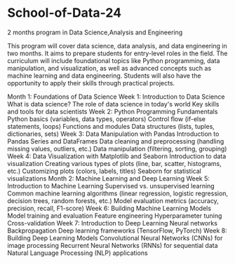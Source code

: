 # School-of-Data-24
2 months program in Data Science,Analysis and Engineering 



This program will cover data science, data analysis, and data engineering in two months. It aims to prepare students for entry-level roles in the field. The curriculum will include foundational topics like Python programming, data manipulation, and visualization, as well as advanced concepts such as machine learning and data engineering. Students will also have the opportunity to apply their skills through practical projects.

Month 1: Foundations of Data Science
Week 1: Introduction to Data Science
What is data science?
The role of data science in today's world
Key skills and tools for data scientists
Week 2: Python Programming Fundamentals
Python basics (variables, data types, operators)
Control flow (if-else statements, loops)
Functions and modules
Data structures (lists, tuples, dictionaries, sets)
Week 3: Data Manipulation with Pandas
Introduction to Pandas
Series and DataFrames
Data cleaning and preprocessing (handling missing values, outliers, etc.)
Data manipulation (filtering, sorting, grouping)
Week 4: Data Visualization with Matplotlib and Seaborn
Introduction to data visualization
Creating various types of plots (line, bar, scatter, histograms, etc.)
Customizing plots (colors, labels, titles)
Seaborn for statistical visualizations
Month 2: Machine Learning and Deep Learning
Week 5: Introduction to Machine Learning
Supervised vs. unsupervised learning
Common machine learning algorithms (linear regression, logistic regression, decision trees, random forests, etc.)
Model evaluation metrics (accuracy, precision, recall, F1-score)
Week 6: Building Machine Learning Models
Model training and evaluation
Feature engineering
Hyperparameter tuning
Cross-validation
Week 7: Introduction to Deep Learning
Neural networks
Backpropagation
Deep learning frameworks (TensorFlow, PyTorch)
Week 8: Building Deep Learning Models
Convolutional Neural Networks (CNNs) for image processing
Recurrent Neural Networks (RNNs) for sequential data
Natural Language Processing (NLP) applications

